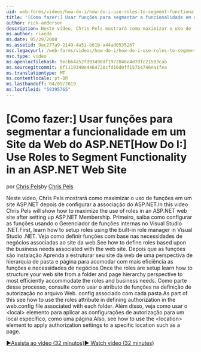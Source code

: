 ```yaml
---
uid: web-forms/videos/how-do-i/how-do-i-use-roles-to-segment-functionality-in-an-aspnet-web-site
title: '[Como fazer:] Usar funções para segmentar a funcionalidade em um Site da Web ASP.NET | Microsoft Docs'
author: rick-anderson
description: Neste vídeo, Chris Pels mostrará como maximizar o uso de funções em um site ASP.NET depois de configurar a associação do ASP.NET. Primeiro, saiba como configurar rol...
ms.author: riande
ms.date: 05/29/2008
ms.assetid: 9ac277a9-2149-4a51-b61b-a44ad0535267
msc.legacyurl: /web-forms/videos/how-do-i/how-do-i-use-roles-to-segment-functionality-in-an-aspnet-web-site
msc.type: video
ms.openlocfilehash: 9ecb64a52fd93498df1972846e4d7dfc21503cab
ms.sourcegitcommit: 0f1119340e4464720cfd16d0ff15764746ea1fea
ms.translationtype: MT
ms.contentlocale: pt-BR
ms.lasthandoff: 04/09/2019
ms.locfileid: "59395765"
---
```

# <a name="how-do-i-use-roles-to-segment-functionality-in-an-aspnet-web-site"></a><span data-ttu-id="d83e0-104">[Como fazer:] Usar funções para segmentar a funcionalidade em um Site da Web do ASP.NET</span><span class="sxs-lookup"><span data-stu-id="d83e0-104">[How Do I:] Use Roles to Segment Functionality in an ASP.NET Web Site</span></span>

<span data-ttu-id="d83e0-105">por [Chris Pels](https://twitter.com/chrispels)</span><span class="sxs-lookup"><span data-stu-id="d83e0-105">by [Chris Pels](https://twitter.com/chrispels)</span></span>

<span data-ttu-id="d83e0-106">Neste vídeo, Chris Pels mostrará como maximizar o uso de funções em um site ASP.NET depois de configurar a associação do ASP.NET.</span><span class="sxs-lookup"><span data-stu-id="d83e0-106">In this video Chris Pels will show how to maximize the use of roles in an ASP.NET web site after setting up ASP.NET Membership.</span></span> <span data-ttu-id="d83e0-107">Primeiro, saiba como configurar as funções usando o Gerenciador de funções internas no Visual Studio .NET.</span><span class="sxs-lookup"><span data-stu-id="d83e0-107">First, learn how to setup roles using the built-in role manager in Visual Studio .NET.</span></span> <span data-ttu-id="d83e0-108">Veja como definir funções com base nas necessidades de negócios associadas ao site da web.</span><span class="sxs-lookup"><span data-stu-id="d83e0-108">See how to define roles based upon the business needs associated with the web site.</span></span> <span data-ttu-id="d83e0-109">Depois que as funções são instalação Aprenda a estruturar seu site da web de uma perspectiva de hierarquia de pasta e página para acomodar com mais eficiência as funções e necessidades de negócios.</span><span class="sxs-lookup"><span data-stu-id="d83e0-109">Once the roles are setup learn how to structure your web site from a folder and page hierarchy perspective to most efficiently accommodate the roles and business needs.</span></span> <span data-ttu-id="d83e0-110">Como parte desse processo, consulte como usar o atributo de funções na definição de autorização no arquivo Web. config associado com cada pasta.</span><span class="sxs-lookup"><span data-stu-id="d83e0-110">As part of this see how to use the roles attribute in defining authorization in the web.config file associated with each folder.</span></span> <span data-ttu-id="d83e0-111">Além disso, veja como usar o &lt;local&gt; elemento para aplicar as configurações de autorização para um local específico, como uma página.</span><span class="sxs-lookup"><span data-stu-id="d83e0-111">Also, see how to use the &lt;location&gt; element to apply authorization settings to a specific location such as a page.</span></span>

[<span data-ttu-id="d83e0-112">&#9654;Assista ao vídeo (32 minutos)</span><span class="sxs-lookup"><span data-stu-id="d83e0-112">&#9654; Watch video (32 minutes)</span></span>](https://channel9.msdn.com/Blogs/ASP-NET-Site-Videos/how-do-i-use-roles-to-segment-functionality-in-an-aspnet-web-site)

